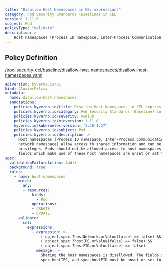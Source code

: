 ```yaml
---
title: "Disallow Host Namespaces in CEL expressions"
category: Pod Security Standards (Baseline) in CEL
version: 1.11.0
subject: Pod
policyType: "validate"
description: >
    Host namespaces (Process ID namespace, Inter-Process Communication namespace, and network namespace) allow access to shared information and can be used to elevate privileges. Pods should not be allowed access to host namespaces. This policy ensures fields which make use of these host namespaces are unset or set to `false`.
---
```


## Policy Definition
<a href="https://github.com/kyverno/policies/raw/main//pod-security-cel/baseline/disallow-host-namespaces/disallow-host-namespaces.yaml" target="-blank">/pod-security-cel/baseline/disallow-host-namespaces/disallow-host-namespaces.yaml</a>

```yaml
apiVersion: kyverno.io/v1
kind: ClusterPolicy
metadata:
  name: disallow-host-namespaces
  annotations:
    policies.kyverno.io/title: Disallow Host Namespaces in CEL expressions
    policies.kyverno.io/category: Pod Security Standards (Baseline) in CEL
    policies.kyverno.io/severity: medium
    policies.kyverno.io/minversion: 1.11.0
    kyverno.io/kubernetes-version: "1.26-1.27"
    policies.kyverno.io/subject: Pod
    policies.kyverno.io/description: >-
      Host namespaces (Process ID namespace, Inter-Process Communication namespace, and
      network namespace) allow access to shared information and can be used to elevate
      privileges. Pods should not be allowed access to host namespaces. This policy ensures
      fields which make use of these host namespaces are unset or set to `false`.
spec:
  validationFailureAction: Audit
  background: true
  rules:
    - name: host-namespaces
      match:
        any:
        - resources:
            kinds:
              - Pod
            operations:
            - CREATE
            - UPDATE
      validate:
        cel:
          expressions:
            - expression: >-
                ( object.spec.?hostNetwork.orValue(false) == false) &&
                ( object.spec.?hostIPC.orValue(false) == false) &&
                ( object.spec.?hostPID.orValue(false) == false)
              message: >-
                Sharing the host namespaces is disallowed. The fields spec.hostNetwork,
                spec.hostIPC, and spec.hostPID must be unset or set to `false`.

```
